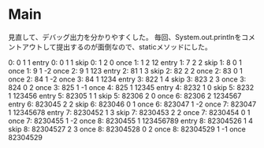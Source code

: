 # Main
見直して、デバッグ出力を分かりやすくした。
毎回、System.out.printlnをコメントアウトして提出するのが面倒なので、staticメソッドにした。

0: 0 1 1 entry
0: 0 1 1 skip
0: 1 2 0 once
1: 1 2 12 entry
1: 7 2 2 skip
1: 8 0 1 once
1: 9 1 -2 once
2: 9 1 123 entry
2: 81 1 3 skip
2: 82 2 2 once
2: 83 0 1 once
2: 84 1 -2 once
3: 84 1 1234 entry
3: 822 1 4 skip
3: 823 2 3 once
3: 824 0 2 once
3: 825 1 -1 once
4: 825 1 12345 entry
4: 8232 1 0 skip
5: 8232 1 123456 entry
5: 82305 1 1 skip
5: 82306 2 0 once
6: 82306 2 1234567 entry
6: 823045 2 2 skip
6: 823046 0 1 once
6: 823047 1 -2 once
7: 823047 1 12345678 entry
7: 8230452 1 3 skip
7: 8230453 2 2 once
7: 8230454 0 1 once
7: 8230455 1 -2 once
8: 8230455 1 123456789 entry
8: 82304526 1 4 skip
8: 82304527 2 3 once
8: 82304528 0 2 once
8: 82304529 1 -1 once
82304529
